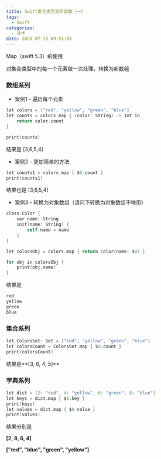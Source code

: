 ```yaml
---
title: Swift集合类型高阶函数（一）
tags:
  - Swift
categories:
  - 技术
date: 2025-07-15 09:51:03
---
```


Map（swift 5.3）的使用

对集合类型中的每一个元素做一次处理，转换为新数组

### 数组系列

- 案例1 - 遍历每个元素

```objectivec
let colors = ["red", "yellow", "green", "blue"]
let counts = colors.map { (color: String) -> Int in
    return color.count
}

print(counts)
```

结果是 [3,6,5,4]

- 案例2 - 更加简单的方法

```objectivec
let counts1 = colors.map { $0.count }
print(counts1)
```

结果也是 [3,6,5,4]

- 案例3 - 转换为对象数组（请问下转换为对象数组干啥用）

```objectivec
class Color {
    var name: String
    init(name: String) {
        self.name = name
    }
}

let colorsObj = colors.map { return Color(name: $0) }

for obj in colorsObj {
    print(obj.name)
}
```

结果是

```bash
red
yellow
green
blue
```

### 集合系列

```objectivec
let ColorsSet: Set = ["red", "yellow", "green", "blue"]
let colorsCount = ColorsSet.map { $0.count }
print(colorsCount)
```

结果是**[3, 6, 4, 5]**

### 字典系列

```objectivec
let dict = [2: "red", 4: "yellow", 6: "green", 8: "blue"]
let keys = dict.map { $0.key }
print(keys)
let values = dict.map { $0.value }
print(values)
```

结果分别是

**[2, 8, 6, 4]**

**["red", "blue", "green", "yellow"]**
